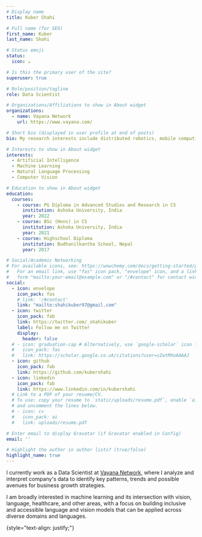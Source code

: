```yaml
---
# Display name
title: Kuber Shahi

# Full name (for SEO)
first_name: Kuber
last_name: Shahi

# Status emoji
status:
  icon: ☕️

# Is this the primary user of the site?
superuser: true

# Role/position/tagline
role: Data Scientist 

# Organizations/Affiliations to show in About widget
organizations:
  - name: Vayana Network
    url: https://www.vayana.com/

# Short bio (displayed in user profile at end of posts)
bio: My research interests include distributed robotics, mobile computing and programmable matter.

# Interests to show in About widget
interests:
  - Artificial Intelligence
  - Machine Learning
  - Natural Language Processing
  - Computer Vision

# Education to show in About widget
education:
  courses:
    - course: PG Diploma in Advanced Studies and Research in CS
      institution: Ashoka University, India
      year: 2022
    - course: BSc (Hons) in CS
      institution: Ashoka University, India
      year: 2021
    - course: Highschool Diploma
      institution: Budhanilkantha School, Nepal
      year: 2017

# Social/Academic Networking
# For available icons, see: https://wowchemy.com/docs/getting-started/page-builder/#icons
#   For an email link, use "fas" icon pack, "envelope" icon, and a link in the
#   form "mailto:your-email@example.com" or "/#contact" for contact widget.
social:
  - icon: envelope
    icon_pack: fas
    # link: '/#contact'
    link: "mailto:shahikuber97@gmail.com"
  - icon: twitter
    icon_pack: fab
    link: https://twitter.com/_shahikuber
    label: Follow me on Twitter
    display:
      header: false
  # - icon: graduation-cap # Alternatively, use `google-scholar` icon from `ai` icon pack
  #   icon_pack: fas
  #   link: https://scholar.google.co.uk/citations?user=sIwtMXoAAAAJ
  - icon: github
    icon_pack: fab
    link: https://github.com/kubershahi
  - icon: linkedin
    icon_pack: fab
    link: https://www.linkedin.com/in/kubershahi
  # Link to a PDF of your resume/CV.
  # To use: copy your resume to `static/uploads/resume.pdf`, enable `ai` icons in `params.yaml`,
  # and uncomment the lines below.
  # - icon: cv
  #   icon_pack: ai
  #   link: uploads/resume.pdf

# Enter email to display Gravatar (if Gravatar enabled in Config)
email: ''

# Highlight the author in author lists? (true/false)
highlight_name: true
---
```


I currently work as a Data Scientist at [Vayana Network](https://vayana.com), where I analyze and interpret company's data to identify key patterns, trends and possible avenues for business growth strategies. 

I am broadly interested in machine learning and its intersection with vision, language, healthcare, and other areas, with a focus on building inclusive and accessible language and vision models that can be applied across diverse domains and languages. 

{style="text-align: justify;"}
